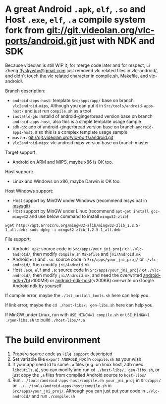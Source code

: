 # A great Android `.apk`, `elf`, `.so` and Host `.exe`, `elf`, `.a` compile system fork from [git://git.videolan.org/vlc-ports/android.git](http://git.videolan.org/?p=vlc-ports/android.git) just with NDK and SDK

Because videolan is still WIP it, for merge code later and for respect, Li Zheng <flyskywhy@gmail.com> just removed vlc related files in vlc-android/, and didn't touch the vlc related character in compile.sh, Makefile, and vlc-android/.

Branch description:

- `android-apps-host`: template `Src/apps/app/` base on branch `vlc2android-mips`, Although you can put it in `Src/tools/android-apps-host/` and just run `compile.sh` as a tool
- `installd-gb`: installd of android-gingerbread version base on branch `android-apps-host`, also this is a simple template usage sample
- `adb-gb`: adb of android-gingerbread version base on branch `android-apps-host`, also this is a complex template usage sample
- `master`: [git://git.videolan.org/vlc-ports/android.git](http://git.videolan.org/?p=vlc-ports/android.git)
- `vlc2android-mips`: vlc android mips version base on branch master

Target support:

- Android on ARM and MIPS, maybe x86 is OK too.

Host support:

- Linux and Windows on x86, maybe Darwin is OK too.

Host Windows support:

- Host support by MinGW under Windows (recommend msys.bat in [msysgit](http://github.com/msysgit/msysgit))
- Host support by MinGW under Linux (recommend `apt-get install gcc-mingw32` and use below command to install `mingw32-zlib`)

`wget http://apt.arrozcru.org/mingw32-zlib/mingw32-zlib_1.2.5-1_all.deb; sudo dpkg -i mingw32-zlib_1.2.5-1_all.deb`


File support:

- Android `.apk`: source code in `Src/apps/your_jni_proj/` or `./vlc-android/`, then modify `compile.sh` `Makefile` and `jni/Android.mk`
- Android `elf` and `.so`: source code in `Src/apps/your_jni_proj/` or `./vlc-android/`, then modify `jni/Android.mk`
- Host `.exe`, `elf` and `.a`: source code in `Src/apps/your_jni_proj/` or `./vlc-android/`, then modify `jni/Android.mk`, and need the overwrited [android-ndk-r7b](http://github.com/flyskywhy/android-ndk-r7b)(>100MB) or [android-ndk-host](http://github.com/flyskywhy/android-ndk-host)(<200KB) overwrite on Google Android ndk by yourself

If compile error, maybe the `./1st_install_tools.sh` here can help you.

If link error, maybe the `cd ./host-libs/; gen-libs.sh` here can help you.

If MinGW under Linux, run with `USE_MINGW=1 compile.sh` or `USE_MINGW=1 ./gen-libs.sh` to build `./host-libs/*.a`

# The build environment

1. Prepare source code as `File support` descripted
2. Set variable like `export ANDROID_NDK` in `compile.sh` as your wish
3. if your app need ld to some `.a` files (e.g. on linux host, adb need `libcutils.a`), you can modify and run `cd ./host-libs/; gen-libs.sh`, or just copy the `.a` files from compiled Android source to `host-libs/`
4. Run `../tools/android-apps-host/compile.sh your_jni_proj` in `Src/apps/` or `../../tools/android-apps-host/compile.sh` in `Src/apps/your_jni_proj/`. Although you can just put your code in `./vlc-android/` and run `./compile.sh`
